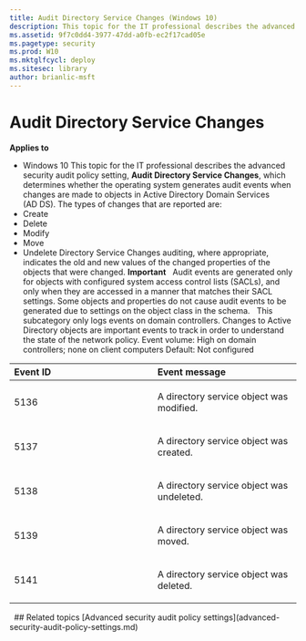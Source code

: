 ```yaml
---
title: Audit Directory Service Changes (Windows 10)
description: This topic for the IT professional describes the advanced security audit policy setting, Audit Directory Service Changes, which determines whether the operating system generates audit events when changes are made to objects in Active Directory Domain Services (AD DS).
ms.assetid: 9f7c0dd4-3977-47dd-a0fb-ec2f17cad05e
ms.pagetype: security
ms.prod: W10
ms.mktglfcycl: deploy
ms.sitesec: library
author: brianlic-msft
---
```

# Audit Directory Service Changes
**Applies to**
-   Windows 10
This topic for the IT professional describes the advanced security audit policy setting, **Audit Directory Service Changes**, which determines whether the operating system generates audit events when changes are made to objects in Active Directory Domain Services (AD DS).
The types of changes that are reported are:
-   Create
-   Delete
-   Modify
-   Move
-   Undelete
Directory Service Changes auditing, where appropriate, indicates the old and new values of the changed properties of the objects that were changed.
**Important**  
Audit events are generated only for objects with configured system access control lists (SACLs), and only when they are accessed in a manner that matches their SACL settings. Some objects and properties do not cause audit events to be generated due to settings on the object class in the schema.
 
This subcategory only logs events on domain controllers. Changes to Active Directory objects are important events to track in order to understand the state of the network policy.
Event volume: High on domain controllers; none on client computers
Default: Not configured
<table>
<colgroup>
<col width="50%" />
<col width="50%" />
</colgroup>
<thead>
<tr class="header">
<th align="left">Event ID</th>
<th align="left">Event message</th>
</tr>
</thead>
<tbody>
<tr class="odd">
<td align="left"><p>5136</p></td>
<td align="left"><p>A directory service object was modified.</p></td>
</tr>
<tr class="even">
<td align="left"><p>5137</p></td>
<td align="left"><p>A directory service object was created.</p></td>
</tr>
<tr class="odd">
<td align="left"><p>5138</p></td>
<td align="left"><p>A directory service object was undeleted.</p></td>
</tr>
<tr class="even">
<td align="left"><p>5139</p></td>
<td align="left"><p>A directory service object was moved.</p></td>
</tr>
<tr class="odd">
<td align="left"><p>5141</p></td>
<td align="left"><p>A directory service object was deleted.</p></td>
</tr>
</tbody>
</table>
 
## Related topics
[Advanced security audit policy settings](advanced-security-audit-policy-settings.md)
 
 
